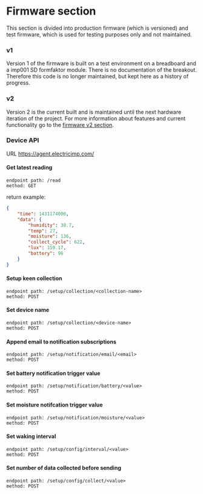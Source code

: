 
# Firmware section

This section is divided into production firmware (which is versioned) and test firmware, which is used for testing purposes only and not maintained.

### v1

Version 1 of the firmware is built on a test environment on a breadboard and a imp001 SD formfaktor module. There is no documentation of the breakout. Therefore this code is no longer maintained, but kept here as a history of progress.

### v2

Version 2 is the current built and is maintained until the next hardware iteration of the project. For more information about features and current functionality go to the [firmware v2 section](https://github.com/bobbyziom/chirp-nora/tree/master/src/firmware/production/v2).

### Device API

URL
https://agent.electricimp.com/<agent-id>

#### Get latest reading

```
endpoint path: /read
method: GET
```

return example:

```json
{
	"time": 1431174000,
	"data": {
		"humidity": 38.7,
		"temp": 27,
		"moisture": 136,
		"collect_cycle": 622,
		"lux": 159.17,
		"battery": 96
	}
}
```

#### Setup keen collection

```
endpoint path: /setup/collection/<collection-name>
method: POST
```

#### Set device name

```
endpoint path: /setup/collection/<device-name>
method: POST
```

#### Append email to notification subscriptions

```
endpoint path: /setup/notification/email/<email>
method: POST
```

#### Set battery notification trigger value

```
endpoint path: /setup/notification/battery/<value>
method: POST
```

#### Set moisture notifcation trigger value

```
endpoint path: /setup/notification/moisture/<value>
method: POST
```

#### Set waking interval

```
endpoint path: /setup/config/interval/<value>
method: POST
```

#### Set number of data collected before sending

```
endpoint path: /setup/config/collect/<value>
method: POST
```
